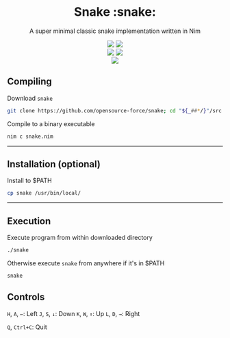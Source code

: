 <div align="center">
<h1>Snake :snake:</h1>
<p>A super minimal classic snake implementation written in Nim</p>
<a href='#'><img src="https://img.shields.io/badge/Made%20with-Nim-&?style=flat-square&labelColor=232329&color=FFE953&logo=nim"/></a>
<a href='#'><img src="https://img.shields.io/badge/Maintained%3F-Yes-green.svg?style=flat-square&labelColor=232329&color=5277C3"></img></a>
<br/>
<a href='#'><img src="https://img.shields.io/tokei/lines/github/wick3dr0se/sysfetch?color=%23ff4f64&label=LOC&logo=buffer&logoColor=%23ff4f64&style=flat-square&labelColor=232329"/></a>
<a href='#'><img src="https://img.shields.io/github/size/opensource-force/snake/src/snake.nim?branch=main&color=%231DBF73&label=Size&logo=files&logoColor=%231DBF73&style=flat-square&labelColor=232329"/></a>
<br/>
<a href="https://discord.gg/W4mQqNnfSq">
<img src="https://discordapp.com/api/guilds/913584348937207839/widget.png?style=shield"/></a>
</div>

## Compiling
Download `snake`
```bash
git clone https://github.com/opensource-force/snake; cd "${_##*/}"/src
```

Compile to a binary executable
```bash
nim c snake.nim
```

---

## Installation (optional)
Install to $PATH
```bash
cp snake /usr/bin/local/
```

---

## Execution
Execute program from within downloaded directory
```bash
./snake
```

Otherwise execute `snake` from anywhere if it's in $PATH
```bash
snake
```

## Controls
`H`, `A`, `←`: Left
`J`, `S`, `↓`: Down
`K`, `W`, `↑`: Up
`L`, `D`, `→`: Right

`Q`, `Ctrl+C`: Quit
